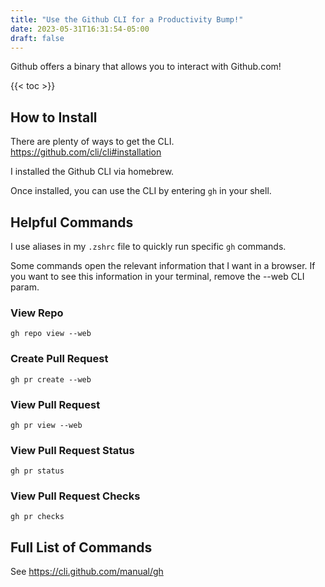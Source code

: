 ```yaml
---
title: "Use the Github CLI for a Productivity Bump!"
date: 2023-05-31T16:31:54-05:00
draft: false
---
```


Github offers a binary that allows you to interact with Github.com!

{{< toc >}}

## How to Install

There are plenty of ways to get the CLI. <https://github.com/cli/cli#installation>

I installed the Github CLI via homebrew.

Once installed, you can use the CLI by entering `gh` in your shell.

## Helpful Commands

I use aliases in my `.zshrc` file to quickly run specific `gh` commands.

Some commands open the relevant information that I want in a browser. If you want to see this information in your terminal, remove the --web CLI param.

### View Repo

`gh repo view --web`

### Create Pull Request

`gh pr create --web`

### View Pull Request

`gh pr view --web`

### View Pull Request Status

`gh pr status`

### View Pull Request Checks

`gh pr checks`

## Full List of Commands

See <https://cli.github.com/manual/gh>
